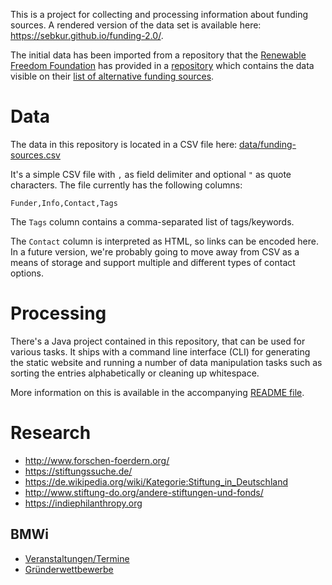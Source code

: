 This is a project for collecting and processing information about funding
sources. A rendered version of the data set is available here:
<https://sebkur.github.io/funding-2.0/>.

The initial data has been imported from a repository that the
[Renewable Freedom Foundation](https://renewablefreedom.org) has
provided in a [repository](https://github.com/renewablefreedom/funding-sources)
which contains the data visible on their [list of alternative funding
sources](https://renewablefreedom.org/grants/alternative-funding-sources).

# Data

The data in this repository is located in a CSV file here:
[data/funding-sources.csv](data/funding-sources.csv)

It's a simple CSV file with `,` as field delimiter and optional `"` as quote
characters. The file currently has the following columns:

    Funder,Info,Contact,Tags

The `Tags` column contains a comma-separated list of tags/keywords.

The `Contact` column is interpreted as HTML, so links can be encoded here.
In a future version, we're probably going to move away from CSV as a means
of storage and support multiple and different types of contact options.

# Processing

There's a Java project contained in this repository, that can be used
for various tasks. It ships with a command line interface (CLI)
for generating the static website and running a number of data manipulation
tasks such as sorting the entries alphabetically or cleaning up whitespace.

More information on this is available in the accompanying
[README file](java/README.md).

# Research

* <http://www.forschen-foerdern.org/>
* <https://stiftungssuche.de/>
* <https://de.wikipedia.org/wiki/Kategorie:Stiftung_in_Deutschland>
* <http://www.stiftung-do.org/andere-stiftungen-und-fonds/>
* <https://indiephilanthropy.org>

## BMWi

* [Veranstaltungen/Termine](http://www.existenzgruender.de/DE/Service/Veranstaltungen-Termine/inhalt.html)
* [Gründerwettbewerbe](http://www.existenzgruender.de/DE/Service/Beratung-Adressen/Linksammlung/Gruenderwettbewerbe/inhalt.html)
